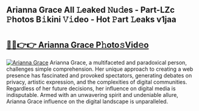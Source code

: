 ## Arianna Grace All 𝙻eaked 𝙽u𝚍es - Part-LZc 𝙿hotos B𝚒kini 𝚅𝚒deo - Hot 𝙿art 𝙻eaks v1jaa

# <h2><a href="http://ld6vhf.urlbe.top/?page=Arianna+Grace">🔗🔗👉👉 Arianna Grace P𝚑oto𝚜Vid𝚎o</a></h2>

[![Arianna Grace](https://i.imgur.com/eBuTRDB.gif)](http://ld6vhf.urlbe.top/?page=Arianna+Grace)
Arianna Grace, a multifaceted and paradoxical person, challenges simple comprehension. Her unique approach to creating a web presence has fascinated and provoked spectators, generating debates on privacy, artistic expression, and the complexities of digital communities. Regardless of her future decisions, her influence on digital media is indisputable. Armed with an unwavering spirit and undeniable allure, Arianna Grace influence on the digital landscape is unparalleled.
